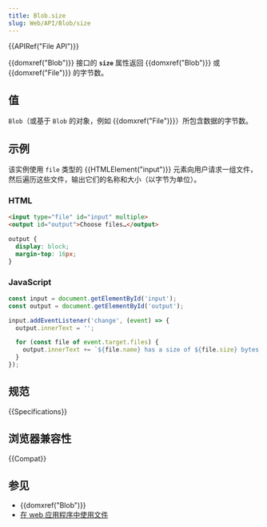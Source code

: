 ```yaml
---
title: Blob.size
slug: Web/API/Blob/size
---
```

{{APIRef("File API")}}

{{domxref("Blob")}} 接口的 **`size`** 属性返回 {{domxref("Blob")}} 或 {{domxref("File")}} 的字节数。

## 值

`Blob`（或基于 `Blob` 的对象，例如 {{domxref("File")}}）所包含数据的字节数。

## 示例

该实例使用 `file` 类型的 {{HTMLElement("input")}} 元素向用户请求一组文件，然后遍历这些文件，输出它们的名称和大小（以字节为单位）。

### HTML

```html
<input type="file" id="input" multiple>
<output id="output">Choose files…</output>
```

```css hidden
output {
  display: block;
  margin-top: 16px;
}
```

### JavaScript

```js
const input = document.getElementById('input');
const output = document.getElementById('output');

input.addEventListener('change', (event) => {
  output.innerText = '';

  for (const file of event.target.files) {
    output.innerText += `${file.name} has a size of ${file.size} bytes.\n`;
  }
});
```

## 规范

{{Specifications}}

## 浏览器兼容性

{{Compat}}

## 参见

- {{domxref("Blob")}}
- [在 web 应用程序中使用文件](/zh-CN/docs/Web/API/File_API/Using_files_from_web_applications)
